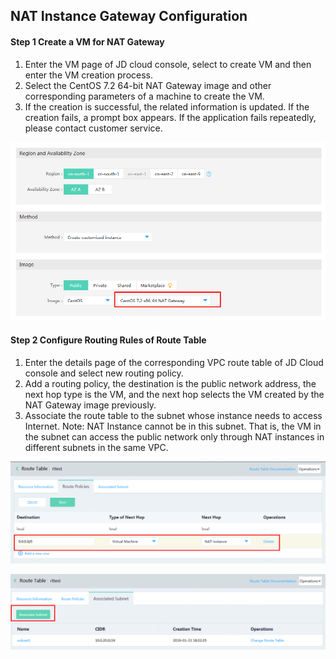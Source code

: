 ## **NAT Instance Gateway Configuration**

#### **Step 1 Create a VM for NAT Gateway**

1. Enter the VM page of JD cloud console, select to create VM and then enter the VM creation process.
2. Select the CentOS 7.2 64-bit NAT Gateway image and other corresponding parameters of a machine to create the VM.
3. If the creation is successful, the related information is updated. If the creation fails, a prompt box appears. If the application fails repeatedly, please contact customer service.

![](/image/Networking/Virtual-Private-Cloud/Operation-Guide/NFV-Configuration/NAT-Mirror-Gateway-Configuration/Step1.png)



#### **Step 2 Configure Routing Rules of Route Table**

1. Enter the details page of the corresponding VPC route table of JD Cloud console and select new routing policy.
2. Add a routing policy, the destination is the public network address, the next hop type is the VM, and the next hop selects the VM created by the NAT Gateway image previously.
3. Associate the route table to the subnet whose instance needs to access Internet. Note: NAT Instance cannot be in this subnet. That is, the VM in the subnet can access the public network only through NAT instances in different subnets in the same VPC.

![](/image/Networking/Virtual-Private-Cloud/Operation-Guide/NFV-Configuration/NAT-Mirror-Gateway-Configuration/Step2.png)

![](/image/Networking/Virtual-Private-Cloud/Operation-Guide/NFV-Configuration/NAT-Mirror-Gateway-Configuration/Step3.png)